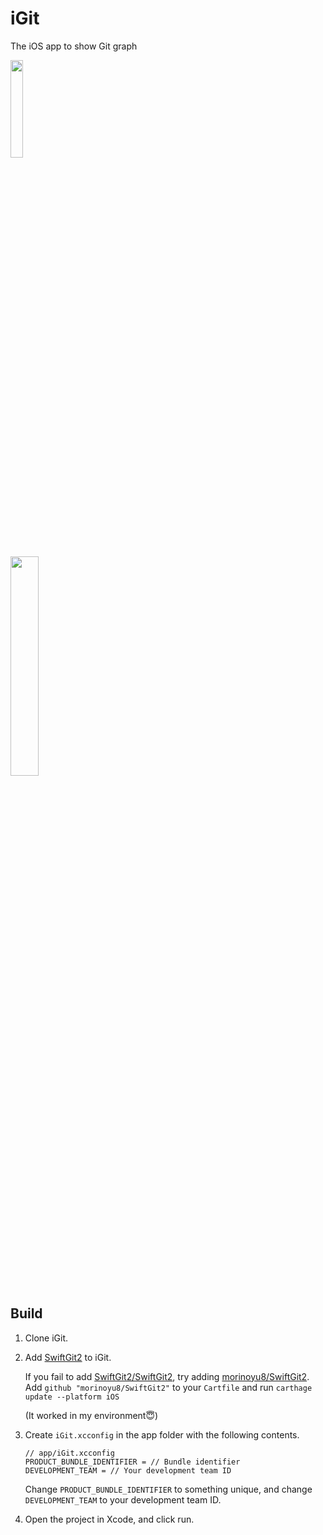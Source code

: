 # iGit

The iOS app to show Git graph

<img style="width: 20%" src="https://github.com/morinoyu8/igit/assets/93431241/ce18ae07-c979-4443-aafe-326aa3c4e293">

<image style="width: 30%" src="https://github.com/morinoyu8/igit/assets/93431241/b7f0722d-6b10-4966-9c8f-a99732c31f60"></image>

## Build

1. Clone iGit.

2. Add [SwiftGit2](https://github.com/SwiftGit2/SwiftGit2) to iGit.
  
    If you fail to add [SwiftGit2/SwiftGit2](https://github.com/SwiftGit2/SwiftGit2), try adding [morinoyu8/SwiftGit2](https://github.com/morinoyu8/SwiftGit2). Add `github "morinoyu8/SwiftGit2"` to your `Cartfile` and run `carthage update --platform iOS`

    (It worked in my environment😇)

3. Create `iGit.xcconfig` in the app folder with the following contents.

    ```
    // app/iGit.xcconfig
    PRODUCT_BUNDLE_IDENTIFIER = // Bundle identifier
    DEVELOPMENT_TEAM = // Your development team ID
    ``` 

    Change `PRODUCT_BUNDLE_IDENTIFIER` to something unique, and change `DEVELOPMENT_TEAM` to your development team ID.

4. Open the project in Xcode, and click run.
